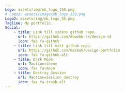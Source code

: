 ```yaml
---
Logo: assets/img/mb_logo_150.png
# Logo2: assets/image/mb_logo_150.png
Logo2: assets/img/mb_logo_50.png
Tagline: My portfolio.
Social:
    - title: Link till sidans github repo.
      url: https://github.com/dbwebb-se/design-v3
      icon: fab fa-github
    - title: Link till mitt github repo.
      url: https://github.com/maxbeh/design-portfolio
      icon: fab fa-github-alt
    - title: Dark Mode
      url: ?action=theme
      icon: fas fa-moon
    - title: Destroy Session
      url: ?action=session_destroy
      icon: fas fa-trash-alt
---
```

